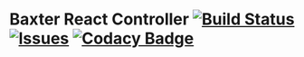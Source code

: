 # Baxter React Controller [![Build Status](https://travis-ci.org/brahmgardner/baxter_react_controller.svg?branch=master)](https://travis-ci.org/brahmgardner/baxter_react_controller) [![Issues](https://img.shields.io/github/issues/brahmgardner/baxter_react_controller.svg?label=Issues)](https://github.com/brahmgardner/baxter_react_controller/issues) [![Codacy Badge](https://api.codacy.com/project/badge/Grade/1fa13a70d53c4e2e998251bcd6bbac9e)](https://www.codacy.com/app/Baxter-collaboration/baxter_react_controller?utm_source=github.com&amp;utm_medium=referral&amp;utm_content=brahmgardner/baxter_react_controller&amp;utm_campaign=Badge_Grade)
